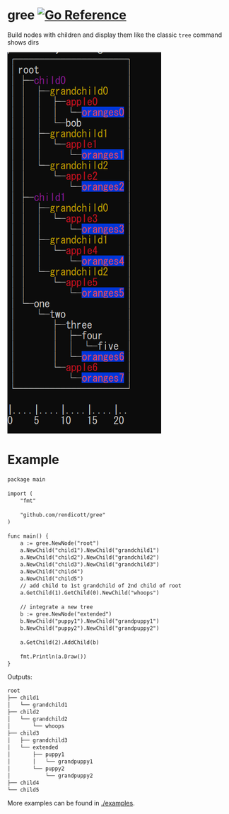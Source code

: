 # gree [![Go Reference](https://pkg.go.dev/badge/github.com/rendicott/gree.svg)](https://pkg.go.dev/github.com/rendicott/gree)
Build nodes with children and display them like the classic `tree` command shows dirs

![](./examples/big/img/big.png)

# Example
```
package main

import (
	"fmt"

	"github.com/rendicott/gree"
)

func main() {
	a := gree.NewNode("root")
	a.NewChild("child1").NewChild("grandchild1")
	a.NewChild("child2").NewChild("grandchild2")
	a.NewChild("child3").NewChild("grandchild3")
	a.NewChild("child4")
	a.NewChild("child5")
	// add child to 1st grandchild of 2nd child of root
	a.GetChild(1).GetChild(0).NewChild("whoops")

	// integrate a new tree
	b := gree.NewNode("extended")
	b.NewChild("puppy1").NewChild("grandpuppy1")
	b.NewChild("puppy2").NewChild("grandpuppy2")

	a.GetChild(2).AddChild(b)

	fmt.Println(a.Draw())
}
```

Outputs:

```
root
├── child1
│   └── grandchild1
├── child2
│   └── grandchild2
│       └── whoops
├── child3
│   ├── grandchild3
│   └── extended
│       ├── puppy1
│       │   └── grandpuppy1
│       └── puppy2
│           └── grandpuppy2
├── child4
└── child5
```

More examples can be found in [./examples](./examples).